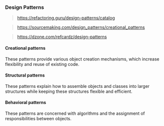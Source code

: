 ### Design Patterns

> https://refactoring.guru/design-patterns/catalog

> https://sourcemaking.com/design_patterns/creational_patterns

> https://dzone.com/refcardz/design-patterns
#### Creational patterns
These patterns provide various object creation mechanisms, which increase flexibility and reuse of existing code.

#### Structural patterns
These patterns explain how to assemble objects and classes into larger structures while keeping these structures flexible and efficient.

#### Behavioral patterns
These patterns are concerned with algorithms and the assignment of responsibilities between objects.